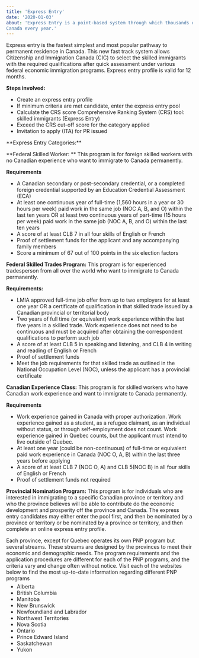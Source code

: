 ```yaml
---
title: 'Express Entry'
date: '2020-01-03'
about: 'Express Entry is a point-based system through which thousands of skilled immigrants come to
Canada every year.'
---
```

Express entry is the fastest simplest and most popular pathway to permanent residence in Canada. This
new fast track system allows Citizenship and Immigration Canada (CIC) to select the skilled immigrants
with the required qualifications after quick assessment under various federal economic immigration
programs. Express entry profile is valid for 12 months.
<div style="margin:8px;"></div>

**Steps involved:**
<ul style="list-style-type: disc; list-style-position: outside; margin-top:5px; margin-left:5px;">
<li> Create an express entry profile</li>
<li> If minimum criteria are met candidate, enter the express entry pool</li>
<li> Calculate the CRS score Comprehensive Ranking System (CRS) tool: skilled immigrants (Express Entry)</li>
<li> Exceed the CRS cut-off score for the category applied</li>
<li> Invitation to apply (ITA) for PR issued</li>
</ul>
<div style="margin:8px;"></div>
**Express Entry Categories:**

**Federal Skilled Worker: **
This program is for foreign skilled workers with no Canadian experience who
want to immigrate to Canada permanently.

**Requirements**

<ul style="list-style-type: disc; list-style-position: outside; margin-top:5px; margin-left:5px;">
<li> A Canadian secondary or post-secondary credential, or a completed foreign credential supported by an Education Credential Assessment (ECA)</li>
<li> At least one continuous year of full-time (1,560 hours in a year or 30 hours per week) paid work in the same job (NOC A, B, and O) within the last ten years OR at least two continuous years of part-time (15 hours per week) paid work in the same job (NOC A, B, and O) within the last ten years</li>
<li> A score of at least CLB 7 in all four skills of English or French</li>
<li> Proof of settlement funds for the applicant and any accompanying family members</li>
<li> Score a minimum of 67 out of 100 points in the six election factors</li>
</ul>
<div style="margin:8px;"></div>

**Federal Skilled Trades Program:**
This program is for experienced tradesperson from all over the world who want to immigrate to Canada permanently.

**Requirements:**
<ul style="list-style-type: disc; list-style-position: outside; margin-top:5px; margin-left:5px;">
<li> LMIA approved full-time job offer from up to two employers for at least one year OR a certificate of qualification in that skilled trade issued by a Canadian provincial or territorial body</li>
<li> Two years of full time (or equivalent) work experience within the last five years in a skilled trade. Work experience does not need to be continuous and must be acquired after obtaining the correspondent qualifications to perform such job</li>
<li> A score of at least CLB 5 in speaking and listening, and CLB 4 in writing and reading of English or French</li>
<li> Proof of settlement funds</li>
<li> Meet the job requirements for that skilled trade as outlined in the National Occupation Level (NOC), unless the applicant has a provincial certificate</li>
</ul>

<div style="margin:8px;"></div>

**Canadian Experience Class:** This program is for skilled workers who have Canadian work experience and
want to immigrate to Canada permanently.
<div style="margin:8px;"></div>

**Requirements**
<ul style="list-style-type: disc; list-style-position: outside; margin-top:5px; margin-left:5px;">
<li> Work experience gained in Canada with proper authorization. Work experience gained as a student, as a refugee claimant, as an individual without status, or through self-employment does not count. Work experience gained in Quebec counts, but the applicant must intend to live outside of Quebec.</li>
<li> At least one year (could be non-continuous) of full-time or equivalent paid work experience in Canada (NOC O, A, B) within the last three years before applying</li>
<li> A score of at least CLB 7 (NOC O, A) and CLB 5(NOC B) in all four skills of English or French</li>
<li> Proof of settlement funds not required</li>
</ul>
<div style="margin:8px;"></div>

**Provincial Nomination Program:** This program is for individuals who are interested in immigrating to a
specific Canadian province or territory and who the province believes will be able to contribute do the
economic development and prosperity off the province and Canada. The express entry candidates may
either enter the pool first, and then be nominated by a province or territory or be nominated by a
province or territory, and then complete an online express entry profile.
<div style="margin:8px;"></div>
Each province, except for Quebec operates its own PNP program but several streams. These streams are
designed by the provinces to meet their economic and demographic needs. The program requirements
and the application procedures are different for each of the PNP programs, and the criteria vary and
change often without notice. Visit each of the websites below to find the most up-to-date information
regarding different PNP programs
<ul style="list-style-type: disc; list-style-position: outside; margin-top:5px; margin-left:5px;">
<li> Alberta</li>
<li> British Columbia</li>
<li> Manitoba</li>
<li> New Brunswick</li>
<li> Newfoundland and Labrador</li>
<li> Northwest Territories</li>
<li> Nova Scotia</li>
<li> Ontario</li>
<li> Prince Edward Island</li>
<li> Saskatchewan</li>
<li> Yukon</li>
</ul>